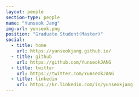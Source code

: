 ```yaml
---
layout: people
section-type: people
name: "Yunseok Jang"
img-url: yunseok.png
position: "Graduate Student(Master)"
social:
  - title: home
    url: https://yunseokjang.github.io/
  - title: github
    url: https://github.com/YunseokJANG
  - title: twitter
    url: https://twitter.com/YunseokJANG
  - title: linkedin
    url: https://kr.linkedin.com/in/yunseokjang
---
```

